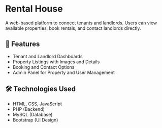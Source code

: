 # Rental House

A web-based platform to connect tenants and landlords. Users can view available properties, book rentals, and contact landlords directly.

## 🔧 Features

- Tenant and Landlord Dashboards
- Property Listings with Images and Details
- Booking and Contact Options
- Admin Panel for Property and User Management

## 🛠️ Technologies Used

- HTML, CSS, JavaScript
- PHP (Backend)
- MySQL (Database)
- Bootstrap (UI Design)
